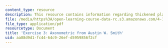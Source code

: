 ```yaml
---
content_type: resource
description: This resource contains information regarding thickened plane + the explosion.
file: /media/https%3A/open-learning-course-data-rc.s3.amazonaws.com/4-105-geometric-disciplines-and-architecture-skills-reciprocal-methodologies-fall-2012/aa88d9d1fc4464c926efd5959856f2cf_MIT4_105F12_Axon_Ex3_AS.pdf
file_type: application/pdf
resourcetype: Document
title: 'Exercise 3: Axonometric from Austin W. Smith'
uid: aa88d9d1-fc44-64c9-26ef-d5959856f2cf
---
```

